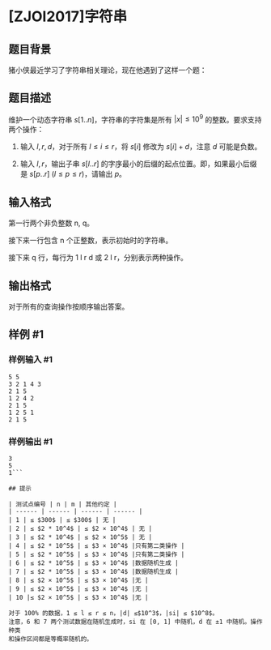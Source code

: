 # [ZJOI2017]字符串

## 题目背景

猪小侠最近学习了字符串相关理论，现在他遇到了这样一个题：



## 题目描述

维护一个动态字符串 $s[1..n]$，字符串的字符集是所有 $|x| ≤ 10^9$ 的整数。要求支持两个操作：

1) 输入 $l, r, d$，对于所有 $l ≤ i ≤ r$，将 $s[i]$ 修改为 $s[i] + d$，注意 $d$ 可能是负数。

2) 输入 $l, r$，输出子串 $s[l..r]$ 的字ި序最小的后缀的起点位置。即，如果最小后缀是 $s[p..r]\ (l ≤p ≤ r)$，请输出 $p$。

## 输入格式

第一行两个非负整数 n, q。

接下来一行包含 n 个正整数，表示初始时的字符串。

接下来 q 行，每行为 1 l r d 或 2 l r，分别表示两种操作。


## 输出格式

对于所有的查询操作按顺序输出答案。

## 样例 #1

### 样例输入 #1
```
5 5
3 2 1 4 3
2 1 5
1 2 4 2
2 1 5
1 2 5 1
2 1 5
```

### 样例输出 #1

```
3
5
1```

## 提示

| 测试点编号 | n | m | 其他约定 |
| ------ | ------ | ------ | ------ |
| 1 | ≤ $300$ | ≤ $300$ | 无 |
| 2 | ≤ $2 * 10^4$ | ≤ $2 × 10^4$ | 无 |
| 3 | ≤ $2 * 10^4$ | ≤ $2 × 10^5$ | 无 |
| 4 | ≤ $2 * 10^5$ | ≤ $3 × 10^4$ |只有第二类操作 |
| 5 | ≤ $2 * 10^5$ | ≤ $3 × 10^4$ |只有第二类操作 |
| 6 | ≤ $2 * 10^5$ | ≤ $3 × 10^4$ |数据随机生成 |
| 7 | ≤ $2 * 10^5$ | ≤ $3 × 10^4$ |数据随机生成 |
| 8 | ≤ $2 × 10^5$ | ≤ $3 × 10^4$ |无 |
| 9 | ≤ $2 × 10^5$ | ≤ $3 × 10^4$ |无 |
| 10 |≤ $2 × 10^5$ | ≤ $3 × 10^4$ |无 |

对于 100% 的数据，1 ≤ l ≤ r ≤ n，|d| ≤$10^3$，|si| ≤ $10^8$。
注意，6 和 7 两个测试数据在随机生成时，si 在 [0, 1] 中随机，d 在 ±1 中随机。操作种类
和操作区间都是等概率随机的。

